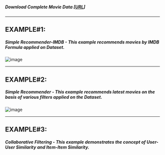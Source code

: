 ##### Download Complete Movie Data [[URL](https://www.kaggle.com/rahulvaish/moviesdata)]

<hr>

## EXAMPLE#1: 
##### Simple Recommender-IMDB - This example recommends movies by IMDB Formula applied on Dataset.
![image](https://user-images.githubusercontent.com/689226/49779723-77353280-fd31-11e8-8389-06a66c520499.png)

<hr>

## EXAMPLE#2: 
##### Simple Recommender - This example recommends latest movies on the basis of various filters applied on the Dataset.
![image](https://user-images.githubusercontent.com/689226/49930673-16e9f080-feeb-11e8-8371-caa489959097.png)

<hr>

## EXAMPLE#3: 
##### Collaborative Filtering - This example demonstrates the concept of User-User Similarity and Item-Item Similarity.
